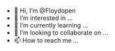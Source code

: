 - 👋 Hi, I’m @Floydopen
- 👀 I’m interested in ...
- 🌱 I’m currently learning ...
- 💞️ I’m looking to collaborate on ...
- 📫 How to reach me ...

<!---
Floydopen/Floydopen is a ✨ special ✨ repository because its `README.md` (this file) appears on your GitHub profile.
You can click the Preview link to take a look at your changes.
--->
